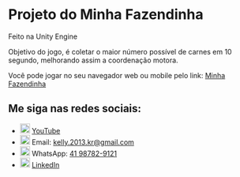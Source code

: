 # Projeto do Minha Fazendinha

Feito na Unity Engine

Objetivo do jogo, é coletar o maior número possível de carnes em 10 segundo, melhorando assim a coordenação motora.

Você pode jogar no seu navegador web ou mobile pelo link: [Minha Fazendinha]([https://arianekellygamedev.itch.io/minha-fazendinha])

## Me siga nas redes sociais:

- <img src="https://upload.wikimedia.org/wikipedia/commons/4/42/YouTube_icon_%282013-2017%29.png" width="20" height="20"> [YouTube](https://youtu.be/OBXqZ4yZrUU?si=_WYd6UOju991IToI)
- <img src="https://upload.wikimedia.org/wikipedia/commons/4/45/New_Logo_Gmail.svg" width="20" height="20"> Email: [kelly.2013.kr@gmail.com](mailto:kelly.2013.kr@gmail.com)
- <img src="https://upload.wikimedia.org/wikipedia/commons/6/6b/WhatsApp.svg" width="20" height="20"> WhatsApp: [41 98782-9121](tel:+5541987829121)
- <img src="https://upload.wikimedia.org/wikipedia/commons/8/81/LinkedIn_icon.svg" width="20" height="20"> [LinkedIn](https://www.linkedin.com/in/arianekellyribeirodossantos/)
